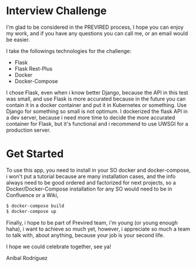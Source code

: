 # Interview Challenge

I'm glad to be considered in the PREVIRED process, I hope you can enjoy my work, and if you have any questions you can call me, or an email would be easier.

I take the followings technologies for the challenge:

- Flask
- Flask Rest-Plus
- Docker
- Docker-Compose

I chose Flask, even when i know better Django, because the API in this test was small, and use Flask is more accurated because in the future you can contain it in a docker container and put it in Kubernetes or something. Use Django for something so small is not optimum. I dockerized the flask API in a dev server, because i need more time to decide the more accurated container for Flask, but it's functional and i recommend to use UWSGI for a production server.

# Get Started

To use this app, you need to install in your SO docker and docker-compose, i won't put a tutorial because are many installation cases, and the info always need to be good ordered and factorized for next projects, so a Docker/Docker-Compose installation for any SO would need to be in Confluence or a Wiki,

```sh
$ docker-compose build
$ docker-compose up
```

Finally, i hope to be part of Previred team, i'm young (or young enough haha), i want to achieve so much yet, however, i appreciate so much a team to talk with, about anything, because your job is your second life.

I hope we could celebrate together, see ya!

Aníbal Rodríguez
